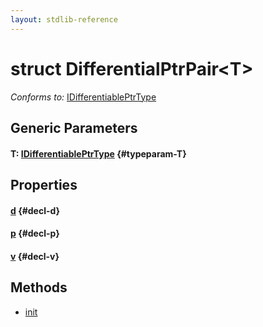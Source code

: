 ```yaml
---
layout: stdlib-reference
---
```


# struct DifferentialPtrPair\<T\>

*Conforms to:* [IDifferentiablePtrType](/stdlib-reference/interfaces/idifferentiableptrtype-01fi/index)

## Generic Parameters

#### T: [IDifferentiablePtrType](/stdlib-reference/interfaces/idifferentiableptrtype-01fi/index) {#typeparam-T}

## Properties

#### [d](/stdlib-reference/types/differentialptrpair-0cf/d) {#decl-d}
#### [p](/stdlib-reference/types/differentialptrpair-0cf/p) {#decl-p}
#### [v](/stdlib-reference/types/differentialptrpair-0cf/v) {#decl-v}

## Methods

* [init](/stdlib-reference/types/differentialptrpair-0cf/init)

